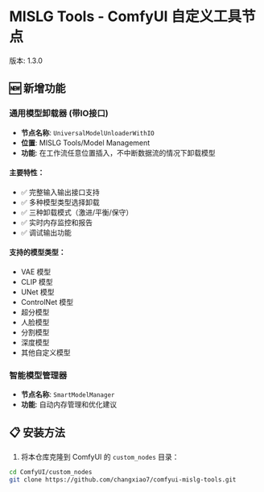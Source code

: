 # MISLG Tools - ComfyUI 自定义工具节点

版本: 1.3.0

## 🆕 新增功能

### 通用模型卸载器 (带IO接口)
- **节点名称**: `UniversalModelUnloaderWithIO`
- **位置**: MISLG Tools/Model Management
- **功能**: 在工作流任意位置插入，不中断数据流的情况下卸载模型

#### 主要特性：
- ✅ 完整输入输出接口支持
- ✅ 多种模型类型选择卸载
- ✅ 三种卸载模式（激进/平衡/保守）
- ✅ 实时内存监控和报告
- ✅ 调试输出功能

#### 支持的模型类型：
- VAE 模型
- CLIP 模型  
- UNet 模型
- ControlNet 模型
- 超分模型
- 人脸模型
- 分割模型
- 深度模型
- 其他自定义模型

### 智能模型管理器
- **节点名称**: `SmartModelManager`
- **功能**: 自动内存管理和优化建议

## 📋 安装方法

1. 将本仓库克隆到 ComfyUI 的 `custom_nodes` 目录：
```bash
cd ComfyUI/custom_nodes
git clone https://github.com/changxiao7/comfyui-mislg-tools.git